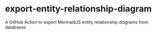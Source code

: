 # export-entity-relationship-diagram
A GitHub Action to export MermaidJS entity relationship diagrams from databases
